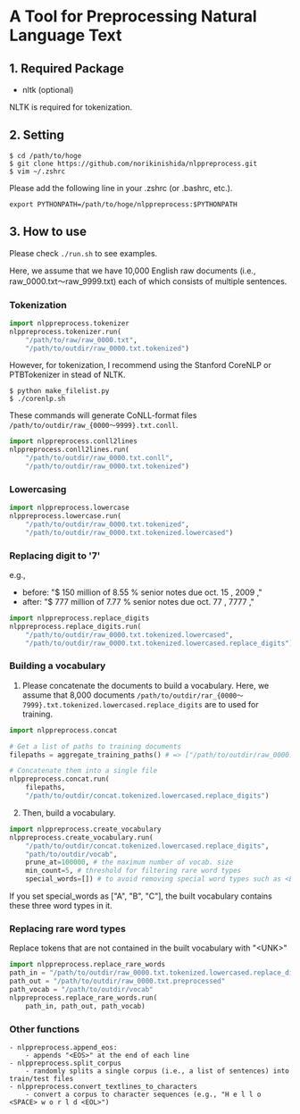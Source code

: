 # A Tool for Preprocessing Natural Language Text #

## 1. Required Package ##

- nltk (optional)

NLTK is required for tokenization. 

## 2. Setting ##

```
$ cd /path/to/hoge
$ git clone https://github.com/norikinishida/nlppreprocess.git
$ vim ~/.zshrc
```

Please add the following line in your .zshrc (or .bashrc, etc.).

```
export PYTHONPATH=/path/to/hoge/nlppreprocess:$PYTHONPATH
```

## 3. How to use ##

Please check ```./run.sh``` to see examples.

Here, we assume that we have 10,000 English raw documents (i.e., raw_0000.txt〜raw_9999.txt) each of which consists of multiple sentences.

### Tokenization ###

```python
import nlppreprocess.tokenizer
nlppreprocess.tokenizer.run(
    "/path/to/raw/raw_0000.txt",
    "/path/to/outdir/raw_0000.txt.tokenized")
```

However, for tokenization, I recommend using the Stanford CoreNLP or PTBTokenizer in stead of NLTK.

```
$ python make_filelist.py
$ ./corenlp.sh
```

These commands will generate CoNLL-format files ```/path/to/outdir/raw_{0000〜9999}.txt.conll```.

```python
import nlppreprocess.conll2lines
nlppreprocess.conll2lines.run(
    "/path/to/outdir/raw_0000.txt.conll",
    "/path/to/outdir/raw_0000.txt.tokenized")
```

### Lowercasing ###

```python
import nlppreprocess.lowercase
nlppreprocess.lowercase.run(
    "/path/to/outdir/raw_0000.txt.tokenized",
    "/path/to/outdir/raw_0000.txt.tokenized.lowercased")
```

### Replacing digit to '7' ###

e.g., 
- before: "$ 150 million of 8.55 % senior notes due oct. 15 , 2009 ,"
- after:  "$ 777 million of 7.77 % senior notes due oct. 77 , 7777 ,"

```python
import nlppreprocess.replace_digits
nlppreprocess.replace_digits.run(
    "/path/to/outdir/raw_0000.txt.tokenized.lowercased",
    "/path/to/outdir/raw_0000.txt.tokenized.lowercased.replace_digits")
```

### Building a vocabulary ###

1. Please concatenate the documents to build a vocabulary. Here, we assume that 8,000 documents ```/path/to/outdir/rar_{0000〜7999}.txt.tokenized.lowercased.replace_digits``` are to used for training.

```python
import nlppreprocess.concat

# Get a list of paths to training documents
filepaths = aggregate_training_paths() # => ["/path/to/outdir/raw_0000.txt.tokenized.lowercased.replace_digits", .., "/path/to/outdir/raw_7999.txt.tokenized.lowercased.replace_digits"]

# Concatenate them into a single file
nlppreprocess.concat.run(
    filepaths,
    "/path/to/outdir/concat.tokenized.lowercased.replace_digits")
```

2. Then, build a vocabulary.

```python
import nlppreprocess.create_vocabulary
nlppreprocess.create_vocabulary.run(
    "/path/to/outdir/concat.tokenized.lowercased.replace_digits",
    "path/to/outdir/vocab",
    prune_at=100000, # the maximum number of vocab. size
    min_count=5, # threshold for filtering rare word types
    special_words=[]) # to avoid removing special word types such as <EOS>
```

If you set special_words as ["A", "B", "C"], the built vocabulary contains these three word types in it.

### Replacing rare word types ###

Replace tokens that are not contained in the built vocabulary with "\<UNK\>"

```python
import nlppreprocess.replace_rare_words
path_in = "/path/to/outdir/raw_0000.txt.tokenized.lowercased.replace_digits"
path_out = "/path/to/outdir/raw_0000.txt.preprocessed"
path_vocab = "/path/to/outdir/vocab"
nlppreprocess.replace_rare_words.run(
    path_in, path_out, path_vocab)
```

### Other functions ###
    - nlppreprocess.append_eos:
        - appends "<EOS>" at the end of each line
    - nlppreprocess.split_corpus
        - randomly splits a single corpus (i.e., a list of sentences) into train/test files
    - nlppreprocess.convert_textlines_to_characters
        - convert a corpus to character sequences (e.g., "H e l l o <SPACE> w o r l d <EOL>")

